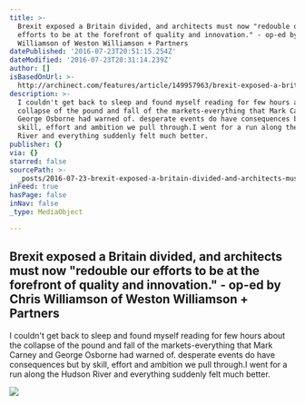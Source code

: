 ```yaml
---
title: >-
  Brexit exposed a Britain divided, and architects must now "redouble our
  efforts to be at the forefront of quality and innovation." - op-ed by Chris
  Williamson of Weston Williamson + Partners
datePublished: '2016-07-23T20:51:15.254Z'
dateModified: '2016-07-23T20:31:14.239Z'
author: []
isBasedOnUrl: >-
  http://archinect.com/features/article/149957963/brexit-exposed-a-britain-divided-and-architects-must-now-redouble-our-efforts-to-be-at-the-forefront-of-quality-and-innovation-op-ed-by-chris-williamson-of-weston-williamson-partners
description: >-
  I couldn't get back to sleep and found myself reading for few hours about the
  collapse of the pound and fall of the markets-everything that Mark Carney and
  George Osborne had warned of. desperate events do have consequences but by
  skill, effort and ambition we pull through.I went for a run along the Hudson
  River and everything suddenly felt much better.
publisher: {}
via: {}
starred: false
sourcePath: >-
  _posts/2016-07-23-brexit-exposed-a-britain-divided-and-architects-must-now-r.md
inFeed: true
hasPage: false
inNav: false
_type: MediaObject

---
```

<article style=""><h1>Brexit exposed a Britain divided, and architects must now "redouble our efforts to be at the forefront of quality and innovation." - op-ed by Chris Williamson of Weston Williamson + Partners</h1><p>I couldn't get back to sleep and found myself reading for few hours about the collapse of the pound and fall of the markets-everything that Mark Carney and George Osborne had warned of. desperate events do have consequences but by skill, effort and ambition we pull through.I went for a run along the Hudson River and everything suddenly felt much better.</p><img src="http://cdn.archinect.net/images/1200x/nf/nf34i263kwu9s4y9.jpg" /></article>
